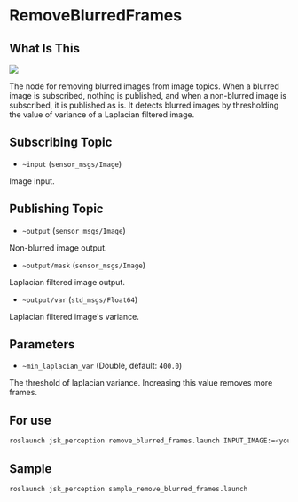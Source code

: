 # RemoveBlurredFrames
## What Is This
![](../images/remove_blurred_frames_demo.gif)

The node for removing blurred images from image topics. When a blurred image is subscribed, nothing is published, and when a non-blurred image is subscribed, it is published as is. It detects blurred images by thresholding the value of variance of a Laplacian filtered image.

## Subscribing Topic
* `~input` (`sensor_msgs/Image`)

Image input.

## Publishing Topic
* `~output` (`sensor_msgs/Image`)

Non-blurred image output.

* `~output/mask` (`sensor_msgs/Image`)

Laplacian filtered image output.

* `~output/var` (`std_msgs/Float64`)

Laplacian filtered image's variance.

## Parameters
* `~min_laplacian_var` (Double, default: `400.0`)

The threshold of laplacian variance. Increasing this value removes more frames.

## For use

```bash
roslaunch jsk_perception remove_blurred_frames.launch INPUT_IMAGE:=<your image>
```

## Sample

```bash
roslaunch jsk_perception sample_remove_blurred_frames.launch
```

